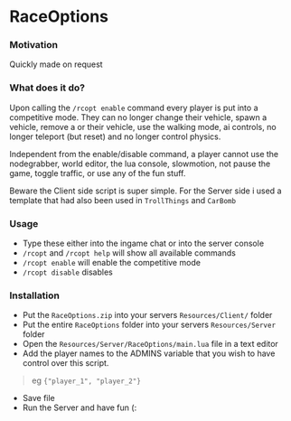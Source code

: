 # RaceOptions

### Motivation
Quickly made on request

### What does it do?
Upon calling the `/rcopt enable` command every player is put into a competitive mode. They can no longer change their vehicle, spawn a vehicle, remove a or their vehicle, use the walking mode, ai controls, no longer teleport (but reset) and no longer control physics.

Independent from the enable/disable command, a player cannot use the nodegrabber, world editor, the lua console, slowmotion, not pause the game, toggle traffic, or use any of the fun stuff.

Beware the Client side script is super simple. For the Server side i used a template that had also been used in `TrollThings` and `CarBomb`

### Usage
- Type these either into the ingame chat or into the server console
- `/rcopt` and `/rcopt help` will show all available commands
- `/rcopt enable` will enable the competitive mode
- `/rcopt disable` disables

### Installation
- Put the `RaceOptions.zip` into your servers `Resources/Client/` folder
- Put the entire `RaceOptions` folder into your servers `Resources/Server` folder
- Open the `Resources/Server/RaceOptions/main.lua` file in a text editor
- Add the player names to the ADMINS variable that you wish to have control over this script.
> eg `{"player_1", "player_2"}`
- Save file
- Run the Server and have fun (:

